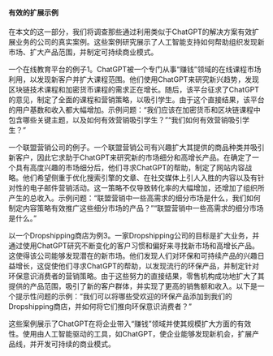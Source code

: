 #### 有效的扩展示例

在本文的这一部分，我们将调查那些通过利用类似于ChatGPT的解决方案有效扩展业务的公司的真实案例。这些案例研究展示了人工智能支持如何帮助组织发现新市场、扩大产品范围，并制定可持续商业模式。

一个在线教育平台的例子1。ChatGPT被一个专门从事“赚钱”领域的在线课程市场利用，以发现新客户并扩大课程范围。他们使用ChatGPT来研究新兴趋势，发现区块链技术课程和加密货币课程的需求正在增长。随后，该平台征求了ChatGPT的意见，制定了全面的课程和营销策略，以吸引学生。由于这个直接结果，该平台的用户基数和收入都大幅增加。示例问题：“我们应该在加密货币和区块链课程中包含哪些关键主题，以及如何有效营销吸引学生？”“我们如何有效营销吸引学生？”

一个联盟营销公司的例子。一个联盟营销公司有兴趣扩大其提供的商品种类并吸引新客户，因此它求助于ChatGPT来研究新的市场细分和高增长产品。在确定了一个具有高度兴趣的市场细分后，他们寻求ChatGPT的帮助，制定了网站内容战略。他们希望侧重于优化搜索引擎的文章、在社交媒体上引人入胜的内容以及有针对性的电子邮件营销活动。这一策略不仅导致转化率的大幅增加，还增加了组织所产生的总收入。示例问题：“联盟营销中一些高需求的细分市场是什么，我们如何制定内容策略有效推广这些细分市场的产品？”“联盟营销中一些高需求的细分市场是什么。”

以一个Dropshipping商店为例3。一家Dropshipping公司的目标是扩大业务，并通过使用ChatGPT研究不断变化的客户习惯和偏好来寻找新市场和高增长产品。这使得该公司能够发现潜在的新市场。他们发现人们对环保和可持续产品的兴趣日益增长，这促使他们寻求ChatGPT的帮助，以发现流行的环保产品，并制定针对环保意识消费者的营销策略。由于这些努力的直接结果，零售机构成功地扩大了其提供的产品范围，吸引了新的客户群体，并实现了更高的销售额和收入。以下是一个提示性问题的示例：“我们可以将哪些受欢迎的环保产品添加到我们的Dropshipping商店，并如何将它们推向环保意识消费者？”

这些案例展示了ChatGPT在将企业带入“赚钱”领域并使其规模扩大方面的有效性。使用由人工智能驱动的工具，如ChatGPT，使企业能够发现新机会，扩展产品线，并开发可持续的商业模式。

